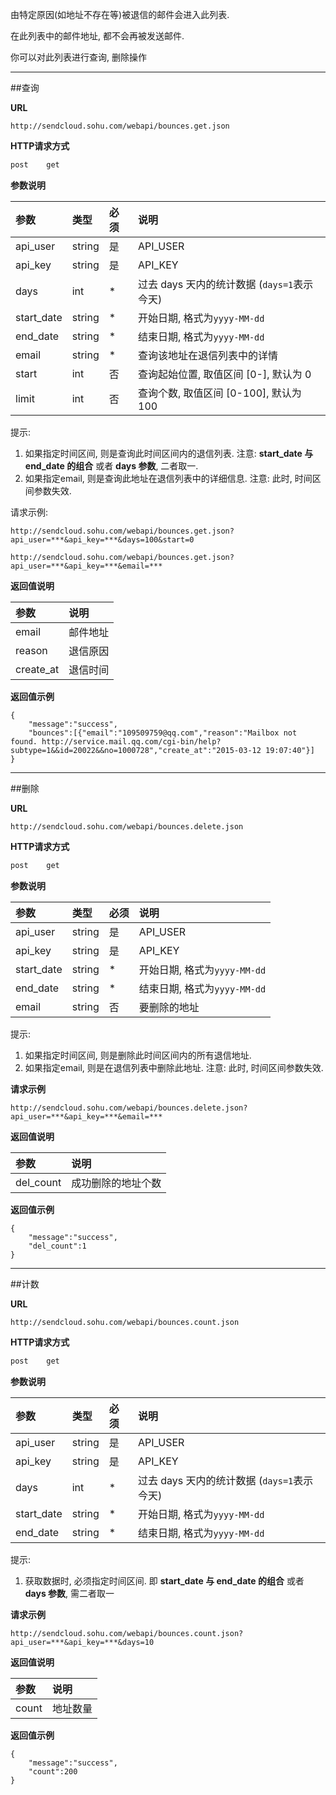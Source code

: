     
由特定原因(如地址不存在等)被退信的邮件会进入此列表.

在此列表中的邮件地址, 都不会再被发送邮件.
    
你可以对此列表进行查询, 删除操作
    
- - -
##查询    
    
**URL**    
```
http://sendcloud.sohu.com/webapi/bounces.get.json
```
    
**HTTP请求方式** 
```bash
post    get
```
    
**参数说明**
    
|参数|类型|必须|说明|
|:---|:---|:---|:---|
|api_user|string|是|API_USER| 
|api_key|string|是|API_KEY| 
|days|int|*|过去 days 天内的统计数据 (`days=1`表示今天)| 
|start_date|string|*|开始日期, 格式为`yyyy-MM-dd`|
|end_date|string|*|结束日期, 格式为`yyyy-MM-dd`|
|email|string|*|查询该地址在退信列表中的详情|
|start|int|否|查询起始位置, 取值区间 [0-], 默认为 0|
|limit|int|否|查询个数, 取值区间 [0-100], 默认为 100|

提示:

1. 如果指定时间区间, 则是查询此时间区间内的退信列表. 注意: **start_date 与 end_date 的组合** 或者 **days 参数**, 二者取一. 
2. 如果指定email, 则是查询此地址在退信列表中的详细信息. 注意: 此时, 时间区间参数失效.

请求示例:
```
http://sendcloud.sohu.com/webapi/bounces.get.json?api_user=***&api_key=***&days=100&start=0

http://sendcloud.sohu.com/webapi/bounces.get.json?api_user=***&api_key=***&email=***
```
    
**返回值说明**
    
|参数|说明|
|:---|:---|
|email|邮件地址|
|reason|退信原因|
|create_at|退信时间|
    
**返回值示例** 
```    
{
    "message":"success",
    "bounces":[{"email":"109509759@qq.com","reason":"Mailbox not found. http://service.mail.qq.com/cgi-bin/help?subtype=1&&id=20022&&no=1000728","create_at":"2015-03-12 19:07:40"}]
}  
```
    
- - -
    
##删除

**URL**    
```
http://sendcloud.sohu.com/webapi/bounces.delete.json
```
    
**HTTP请求方式** 
```bash
post    get
```
    
**参数说明**
    
|参数|类型|必须|说明|
|:---|:---|:---|:---|
|api_user|string|是|API_USER| 
|api_key|string|是|API_KEY| 
|start_date|string|*|开始日期, 格式为`yyyy-MM-dd`|
|end_date|string|*|结束日期, 格式为`yyyy-MM-dd`|
|email|string|否|要删除的地址|
    
提示:

1. 如果指定时间区间, 则是删除此时间区间内的所有退信地址.
2. 如果指定email, 则是在退信列表中删除此地址. 注意: 此时, 时间区间参数失效.
    
**请求示例**
```
http://sendcloud.sohu.com/webapi/bounces.delete.json?api_user=***&api_key=***&email=***
```
    
**返回值说明**
    
|参数|说明|
|:---|:---|
|del_count|成功删除的地址个数|
    
**返回值示例**
```
{
    "message":"success",
    "del_count":1
}
```    
- - -
    
##计数

**URL**
```
http://sendcloud.sohu.com/webapi/bounces.count.json
```
    
**HTTP请求方式**
```bash
post    get
```
    
**参数说明**
    
|参数|类型|必须|说明|    
|:---|:---|:---|:---|
|api_user|string|是|API_USER|
|api_key|string|是|API_KEY|
|days|int|*|过去 days 天内的统计数据 (`days=1`表示今天)| 
|start_date|string|*|开始日期, 格式为`yyyy-MM-dd`|
|end_date|string|*|结束日期, 格式为`yyyy-MM-dd`|
    
提示:

1. 获取数据时, 必须指定时间区间. 即 **start_date 与 end_date 的组合** 或者 **days 参数**, 需二者取一
    
**请求示例**
```
http://sendcloud.sohu.com/webapi/bounces.count.json?api_user=***&api_key=***&days=10
```
    
**返回值说明**
    
|参数|说明|
|:---|:---|
|count|地址数量|
    
**返回值示例**
```
{
    "message":"success",
    "count":200
}
```

